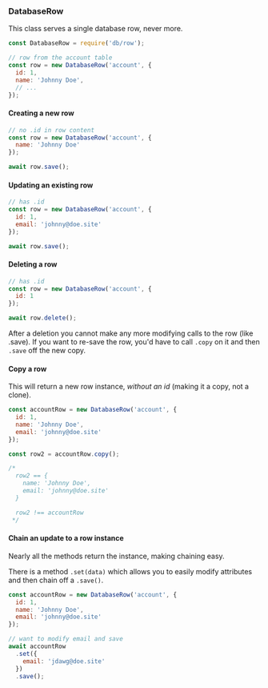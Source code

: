 ### DatabaseRow

This class serves a single database row, never more.

```js
const DatabaseRow = require('db/row');

// row from the account table
const row = new DatabaseRow('account', {
  id: 1,
  name: 'Johnny Doe',
  // ...
});
```

#### Creating a new row

```js
// no .id in row content
const row = new DatabaseRow('account', {
  name: 'Johnny Doe'
});

await row.save();
```

#### Updating an existing row

```js
// has .id
const row = new DatabaseRow('account', {
  id: 1,
  email: 'johnny@doe.site'
});

await row.save();
```

#### Deleting a row

```js
// has .id
const row = new DatabaseRow('account', {
  id: 1
});

await row.delete();
```

After a deletion you cannot make any more modifying calls to the row (like .save).
If you want to re-save the row, you'd have to call `.copy` on it and then `.save` off the new copy.


#### Copy a row

This will return a new row instance, _without an id_ (making it a copy, not a clone).

```js
const accountRow = new DatabaseRow('account', {
  id: 1,
  name: 'Johnny Doe',
  email: 'johnny@doe.site'
});

const row2 = accountRow.copy();

/*
  row2 == {
    name: 'Johnny Doe',
    email: 'johnny@doe.site'
  }

  row2 !== accountRow
 */
```

#### Chain an update to a row instance

Nearly all the methods return the instance, making chaining easy.

There is a method `.set(data)` which allows you to easily modify attributes and then chain off a `.save()`.

```js
const accountRow = new DatabaseRow('account', {
  id: 1,
  name: 'Johnny Doe',
  email: 'johnny@doe.site'
});

// want to modify email and save
await accountRow
  .set({
    email: 'jdawg@doe.site'
  })
  .save();
```

